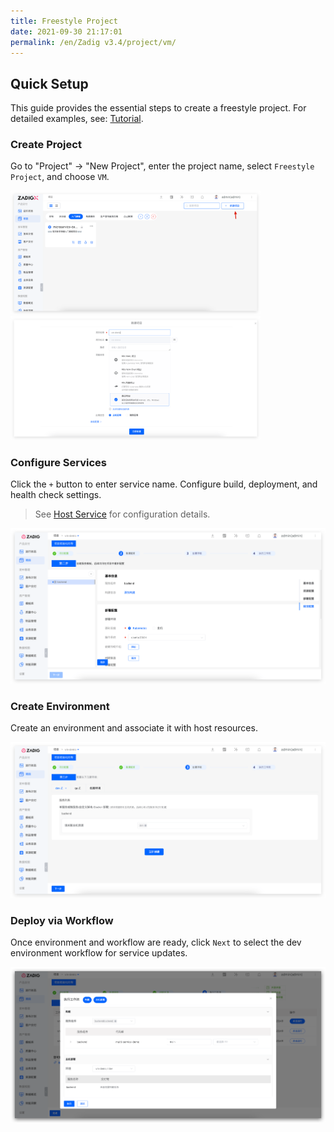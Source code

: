 ```yaml
---
title: Freestyle Project
date: 2021-09-30 21:17:01
permalink: /en/Zadig v3.4/project/vm/
---
```


## Quick Setup

This guide provides the essential steps to create a freestyle project. For detailed examples, see: [Tutorial](https://www.koderover.com/tutorials-detail/codelabs/cloudhost/index.html?index=..%2F..index#0).

### Create Project

Go to "Project" → "New Project", enter the project name, select `Freestyle Project`, and choose `VM`.

<img src="../../../_images/create_project_entrance.png" width="400">
<img src="../../../_images/vm_onboarding_1_310.png" width="400">

### Configure Services
Click the `+` button to enter service name. Configure build, deployment, and health check settings.

> See [Host Service](/en/Zadig%20v3.4/project/service/vm/) for configuration details.

![Service configuration](../../../_images/vm_onboarding_add_service_220.png)

### Create Environment

Create an environment and associate it with host resources.

![Join the environment](../../../_images/vm_onboarding_3_220.png)

### Deploy via Workflow

Once environment and workflow are ready, click `Next` to select the dev environment workflow for service updates.

![Workflow delivery](../../../_images/vm_onboarding_4_220.png)